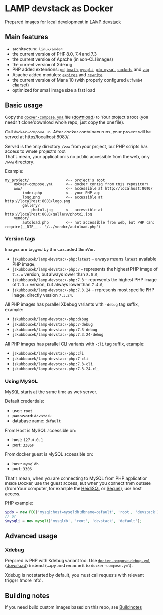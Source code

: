 # LAMP devstack as Docker
Prepared images for local development in [LAMP devstack](https://en.wikipedia.org/wiki/LAMP_(software_bundle))

## Main features
- architecture: `linux/amd64`
- the current version of PHP 8.0, 7.4 and 7.3
- the current version of Apache (in non-CLI images)
- the current version of Xdebug
- PHP added extensions: [`gd`](https://www.php.net/manual/en/book.image.php),
	[`bmath`](https://www.php.net/manual/en/book.bc.php),
	[`mysqli`](https://www.php.net/manual/en/book.mysqli.php),
	[`pdo_mysql`](https://www.php.net/manual/en/book.pdo.php),
	[`sockets`](https://www.php.net/manual/en/book.sockets.php) and
	[`zip`](https://www.php.net/manual/en/book.zip.php)
- Apache added modules: [`expires`](https://httpd.apache.org/docs/current/mod/mod_expires.html) and
	[`rewrite`](https://httpd.apache.org/docs/current/mod/mod_rewrite.html) 
- the current version of Maria 10  (with properly configured `utf8mb4` charset)
- optimized for small image size a fast load

## Basic usage
Copy the [`docker-compose.yml`](docker-compose.yml) file
([download](https://downfile.github.io/download?url=https%3A//raw.githubusercontent.com/jakubboucek/docker-lamp-devstack/master/docker-compose.yml&file=docker-compose.yml))
to Your project's root (you needn't clone/download whole repo,
just copy the one file).

Call `docker-compose up`. After docker containers runs, your project will be served at http://localhost:8080/.

Served is the only directory `/www` from your project, but PHP scripts has access to whole project's root.  
That's mean, your application is no public accessible from the web, only `/www` directory.

Example:
```
my_project/                 <-- project's root
    docker-compose.yml      <-- docker config from this repository
    www/                    <-- accessible at http://localhost:8080/
        index.php           <-- your PHP app
        logo.png            <-- accessible at http://localhost:8080/logo.png
        gallery/
            photo1.jpg      <-- accessible at http://localhost:8080/gallery/photo1.jpg
    vendor/
        autoload.php        <-- not accessible from web, but PHP can: require(__DIR__ . '/../vendor/autoload.php')
```

### Version tags
Images are tagged by the cascaded SemVer:

- `jakubboucek/lamp-devstack-php:latest` – always means `latest` available PHP image,
- `jakubboucek/lamp-devstack-php:7` – represents the highest PHP image of `7.x.x` version, but always lower than `8.0.0`,
- `jakubboucek/lamp-devstack-php:7.3` – represents the highest PHP image of `7.3.x` version, but always lower than `7.4.0`,
- `jakubboucek/lamp-devstack-php:7.3.24` – represents most specific PHP image, directly version `7.3.24`.

All PHP images has parallel XDebug variants with `-debug` tag suffix, example:
- `jakubboucek/lamp-devstack-php:debug`
- `jakubboucek/lamp-devstack-php:7-debug`
- `jakubboucek/lamp-devstack-php:7.3-debug`
- `jakubboucek/lamp-devstack-php:7.3.24-debug`

All PHP images has parallel CLI variants with `-cli` tag suffix, example:
- `jakubboucek/lamp-devstack-php:cli`
- `jakubboucek/lamp-devstack-php:7-cli`
- `jakubboucek/lamp-devstack-php:7.3-cli`
- `jakubboucek/lamp-devstack-php:7.3.24-cli`

### Using MySQL
MySQL starts at the same time as web server.

Default credentials:
- user: `root`
- password: `devstack`
- database name: `default`

From Host is MySQL accessible on: 
- host: `127.0.0.1`
- port: `33060`

From docker guest is MySQL accessible on: 
- host: `mysqldb`
- port: `3306`

That's mean, when you are connecting to MySQL from PHP application inside Docker, use the guest access, but when you
connect from outside (from Your computer, for example the [HeidiSQL](https://www.heidisql.com/)
or [Sequel](https://sequel-ace.com/)), use host access.

PHP example:
```php
$pdo = new PDO('mysql:host=mysqldb;dbname=default', 'root', 'devstack');
// or
$mysqli = new mysqli('mysqldb', 'root', 'devstack', 'default');
```

## Advanced usage
### Xdebug
Prepared is PHP with Xdebug variant too. Use [`docker-compose-debug.yml`](docker-compose-debug.yml) 
([download](https://downfile.github.io/download?url=https%3A//raw.githubusercontent.com/jakubboucek/docker-lamp-devstack/master/docker-compose-debug.yml&file=docker-compose.yml))
instead (copy and rename it to `docker-compose.yml`).

Xdebug is not started by default, you must call requests with relevant trigger
([more info](https://xdebug.org/docs/step_debug#activate_debugger)).

## Building notes
If you need build custom images based on this repo, see [Build notes](build-notes.md)
